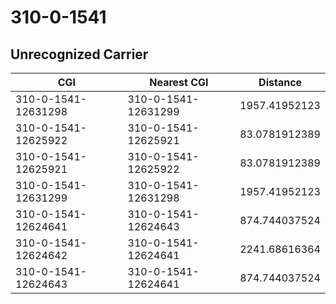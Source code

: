 # 310-0-1541
## Unrecognized Carrier


| CGI | Nearest CGI | Distance |
|-----|-------------|----------|
| 310-0-1541-12631298 | 310-0-1541-12631299 | 1957.41952123 |
| 310-0-1541-12625922 | 310-0-1541-12625921 | 83.0781912389 |
| 310-0-1541-12625921 | 310-0-1541-12625922 | 83.0781912389 |
| 310-0-1541-12631299 | 310-0-1541-12631298 | 1957.41952123 |
| 310-0-1541-12624641 | 310-0-1541-12624643 | 874.744037524 |
| 310-0-1541-12624642 | 310-0-1541-12624641 | 2241.68616364 |
| 310-0-1541-12624643 | 310-0-1541-12624641 | 874.744037524 |
